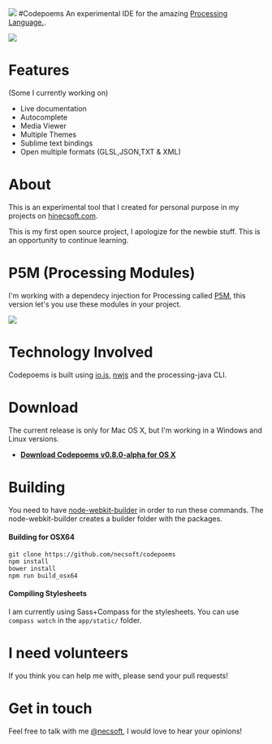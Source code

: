 ![](http://i.imgur.com/LdRYNfs.png?1)
#Codepoems
An experimental IDE for the amazing [Processing Language.](https://www.processing.org/).

![](http://hinecsoft.com/codepoems/assets/screenshot_share_01.png)

# Features
(Some I currently working on)

*	Live documentation
*	Autocomplete
*	Media Viewer
*	Multiple Themes
*	Sublime text bindings
*	Open multiple formats (GLSL,JSON,TXT & XML)

# About 
This is an experimental tool that I created for personal purpose in my projects on [hinecsoft.com](http://hinecsoft.com).

This is my first open source project, I apologize for the newbie stuff. This is an opportunity to continue learning.


# P5M (Processing Modules)
I'm working with a dependecy injection for Processing called [P5M](https://github.com/necsoft/P5M), this version let's you use these modules in your project.

![](http://i.imgur.com/tXl7eUQ.png)

# Technology Involved
Codepoems is built using [io.js](https://iojs.org), [nwjs](http://nwjs.io/) and the processing-java CLI.

# Download
The current release is only for Mac OS X, but I'm working in a Windows and Linux versions.

* **[Download Codepoems v0.8.0-alpha for OS X](https://github.com/necsoft/codepoems/releases)**

# Building
You need to have [node-webkit-builder](https://github.com/mllrsohn/node-webkit-builder) in order to run these commands. The node-webkit-builder creates a builder folder with the packages.

#### Building for OSX64
```
git clone https://github.com/necsoft/codepoems
npm install
bower install
npm run build_osx64
```

#### Compiling Stylesheets
I am currently using Sass+Compass for the stylesheets. You can use ``compass watch`` in the ``app/static/`` folder.

# I need volunteers
If you think you can help me with, please send your pull requests!

# Get in touch
Feel free to talk with me [@necsoft](https://twitter.com/necsoft), I would love to hear your opinions!
